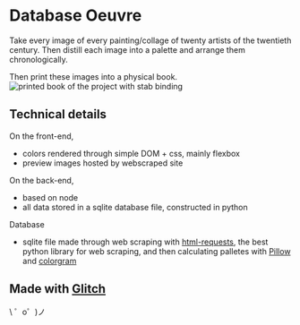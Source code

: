 Database Oeuvre
=================

Take every image of every painting/collage of twenty artists of the twentieth century. Then distill each image into a palette and arrange them chronologically.

Then print these images into a physical book.
![printed book of the project with stab binding](https://cdn.glitch.com/eee3898b-001d-4329-b12a-7a5714a25d06%2F20190307_154943.jpg?1552350044838)

Technical details
------------

On the front-end,
- colors rendered through simple DOM + css, mainly flexbox
- preview images hosted by webscraped site

On the back-end,
- based on node
- all data stored in a sqlite database file, constructed in python

Database
- sqlite file made through web scraping with [html-requests](https://html.python-requests.org/), the best python library for web scraping, and then calculating palletes with [Pillow](https://pillow.readthedocs.io/en/stable/) and [colorgram](https://pypi.org/project/colorgram.py/)


Made with [Glitch](https://glitch.com/)
-------------------

\ ゜o゜)ノ
